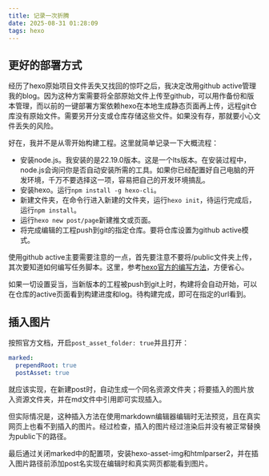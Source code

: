 ```yaml
---
title: 记录一次折腾
date: 2025-08-31 01:28:09
tags: hexo
---
```


## 更好的部署方式

经历了hexo原始项目文件丢失又找回的惊吓之后，我决定改用github active管理我的blog。因为这种方案需要将全部原始文件上传至github，可以用作备份和版本管理，而以前的一键部署方案依赖hexo在本地生成静态页面再上传，远程git仓库没有原始文件。需要另开分支或仓库存储这些文件。如果没有存，那就要小心文件丢失的风险。

好在，我并不是从零开始构建工程。这里就简单记录一下大概流程：

- 安装node.js。我安装的是22.19.0版本。这是一个lts版本。在安装过程中，node.js会询问你是否自动安装所需的工具。如果你已经配置好自己电脑的开发环境，千万不要选择这一项，容易把自己的开发环境搞乱。
- 安装hexo。运行`npm install -g hexo-cli`。
- 新建文件夹，在命令行进入新建的文件夹，运行`hexo init`，待运行完成后，运行`npm install`。
- 运行`hexo new post/page`新建推文或页面。
- 将完成编辑的工程push到git的指定仓库。要将仓库设置为github active模式。

使用github active主要需要注意的一点，首先要注意不要将/public文件夹上传，其次要知道如何编写任务脚本。这里，参考[hexo官方的编写方法](https://hexo.io/zh-cn/docs/github-pages)，方便省心。

如果一切设置妥当，当新版本的工程被push到git上时，构建将会自动开始，可以在仓库的active页面看到构建进度和log。待构建完成，即可在指定的url看到。

## 插入图片

按照官方文档，开启`post_asset_folder: true`并且打开：
```yaml
marked:
  prependRoot: true
  postAsset: true
```
就应该实现，在新建post时，自动生成一个同名资源文件夹；将要插入的图片放入资源文件夹，并在md文件中引用即可实现插入。

但实际情况是，这种插入方法在使用markdown编辑器编辑时无法预览，且在真实网页上也看不到插入的图片。经过检查，插入的图片经过渲染后并没有被正常替换为public下的路径。

最后通过关闭marked中的配置项，安装hexo-asset-img和htmlparser2，并在插入图片路径前添加post名实现在编辑时和真实网页都能看到图片。